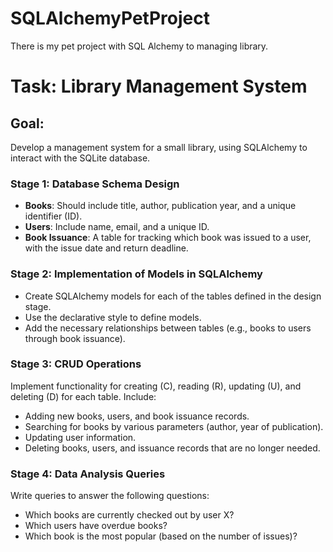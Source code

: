 # SQLAlchemyPetProject
There is my pet project with SQL Alchemy to managing library.

# Task: Library Management System

## Goal:
Develop a management system for a small library, using SQLAlchemy to interact with the SQLite database.

### Stage 1: Database Schema Design
- **Books**: Should include title, author, publication year, and a unique identifier (ID).
- **Users**: Include name, email, and a unique ID.
- **Book Issuance**: A table for tracking which book was issued to a user, with the issue date and return deadline.

### Stage 2: Implementation of Models in SQLAlchemy
- Create SQLAlchemy models for each of the tables defined in the design stage.
- Use the declarative style to define models.
- Add the necessary relationships between tables (e.g., books to users through book issuance).

### Stage 3: CRUD Operations
Implement functionality for creating (C), reading (R), updating (U), and deleting (D) for each table. Include:
- Adding new books, users, and book issuance records.
- Searching for books by various parameters (author, year of publication).
- Updating user information.
- Deleting books, users, and issuance records that are no longer needed.

### Stage 4: Data Analysis Queries
Write queries to answer the following questions:
- Which books are currently checked out by user X?
- Which users have overdue books?
- Which book is the most popular (based on the number of issues)?
